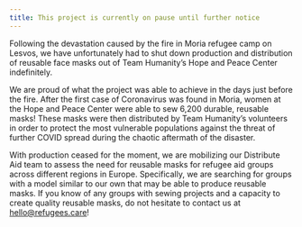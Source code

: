```yaml
---
title: This project is currently on pause until further notice
---
```


Following the devastation caused by the fire in Moria refugee camp on Lesvos, we
have unfortunately had to shut down production and distribution of reusable face
masks out of Team Humanity’s Hope and Peace Center indefinitely.

We are proud of what the project was able to achieve in the days just before the
fire. After the first case of Coronavirus was found in Moria, women at the Hope
and Peace Center were able to sew 6,200 durable, reusable masks! These masks
were then distributed by Team Humanity’s volunteers in order to protect the most
vulnerable populations against the threat of further COVID spread during the
chaotic aftermath of the disaster.

With production ceased for the moment, we are mobilizing our Distribute Aid team
to assess the need for reusable masks for refugee aid groups across different
regions in Europe. Specifically, we are searching for groups with a model
similar to our own that may be able to produce reusable masks. If you know of
any groups with sewing projects and a capacity to create quality reusable masks,
do not hesitate to contact us at
[hello@refugees.care](mailto:hello@refugees.care)!
